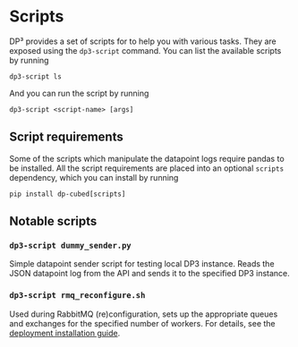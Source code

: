 # Scripts

DP³ provides a set of scripts for to help you with various tasks.
They are exposed using the `dp3-script` command. You can list the available scripts by running 

```shell
dp3-script ls
```

And you can run the script by running

```shell
dp3-script <script-name> [args]
```

## Script requirements

Some of the scripts which manipulate the datapoint logs require pandas to be installed.
All the script requirements are placed into an optional `scripts` dependency, which you can install by running

```shell
pip install dp-cubed[scripts]
```

## Notable scripts

### `dp3-script dummy_sender.py`

Simple datapoint sender script for testing local DP3 instance. 
Reads the JSON datapoint log from the API and sends it to the specified DP3 instance.

### `dp3-script rmq_reconfigure.sh`

Used during RabbitMQ (re)configuration, sets up the appropriate queues and exchanges for 
the specified number of workers. For details, see the [deployment installation guide](install.md#rabbitmq).